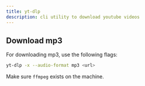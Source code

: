 ```yaml
---
title: yt-dlp
description: cli utility to download youtube videos
---
```


## Download mp3
For downloading mp3, use the following flags:
```bash
yt-dlp -x --audio-format mp3 <url>
```
Make sure `ffmpeg` exists on the machine.
